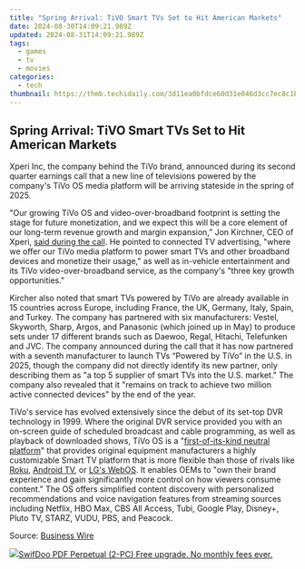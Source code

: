 ```yaml
---
title: "Spring Arrival: TiVO Smart TVs Set to Hit American Markets"
date: 2024-08-30T14:09:21.989Z
updated: 2024-08-31T14:09:21.989Z
tags:
  - games
  - tv
  - movies
categories:
  - tech
thumbnail: https://thmb.techidaily.com/3d11ea0bfdce60d31e046d3cc7ec8c1b61d6f034279f80cc4e3ae99fed7c13c0.jpg
---
```


## Spring Arrival: TiVO Smart TVs Set to Hit American Markets

Xperi Inc, the company behind the TiVo brand, announced during its second quarter earnings call that a new line of televisions powered by the company's TiVo OS media platform will be arriving stateside in the spring of 2025.

 "Our growing TiVo OS and video-over-broadband footprint is setting the stage for future monetization, and we expect this will be a core element of our long-term revenue growth and margin expansion,” Jon Kirchner, CEO of Xperi, [said during the call](https://www.businesswire.com/news/home/20240805730607/en/Xperi-Inc.-Announces-Second-Quarter-2024-Results/). He pointed to connected TV advertising, "where we offer our TiVo media platform to power smart TVs and other broadband devices and monetize their usage," as well as in-vehicle entertainment and its TiVo video-over-broadband service, as the company's "three key growth opportunities."

 Kircher also noted that smart TVs powered by TiVo are already available in 15 countries across Europe, including France, the UK, Germany, Italy, Spain, and Turkey. The company has partnered with six manufacturers: Vestel, Skyworth, Sharp, Argos, and Panasonic (which joined up in May) to produce sets under 17 different brands such as Daewoo, Regal, Hitachi, Telefunken and JVC. The company announced during the call that it has now partnered with a seventh manufacturer to launch TVs “Powered by TiVo” in the U.S. in 2025, though the company did not directly identify its new partner, only describing them as "a top 5 supplier of smart TVs into the U.S. market." The company also revealed that it "remains on track to achieve two million active connected devices" by the end of the year.

 TiVo's service has evolved extensively since the debut of its set-top DVR technology in 1999\. Where the original DVR service provided you with an on-screen guide of scheduled broadcast and cable programming, as well as playback of downloaded shows, TiVo OS is a "[first-of-its-kind neutral platform](https://business.tivo.com/products-solutions/tivo-os)" that provides original equipment manufacturers a highly customizable Smart TV platform that is more flexible than those of rivals like [Roku](https://bypass-frp.techidaily.com/how-to-bypass-infinix-hot-40-pro-frp-in-3-different-ways-by-drfone-android/), [Android TV](https://fake-location.techidaily.com/wondering-the-best-alternative-to-hola-on-apple-iphone-6s-plus-here-is-the-answer-drfone-by-drfone-virtual-ios/), or [LG's WebOS](https://howto.techidaily.com/9-solutions-to-fix-oppo-a78-system-crash-issue-drfone-by-drfone-fix-android-problems-fix-android-problems/). It enables OEMs to "own their brand experience and gain significantly more control on how viewers consume content." The OS offers simplified content discovery with personalized recommendations and voice navigation features from streaming sources including Netflix, HBO Max, CBS All Access, Tubi, Google Play, Disney+, Pluto TV, STARZ, VUDU, PBS, and Peacock.

 Source: [Business Wire](https://www.businesswire.com/news/home/20240805730607/en/Xperi-Inc.-Announces-Second-Quarter-2024-Results/)

<ins class="adsbygoogle"
     style="display:block"
     data-ad-format="autorelaxed"
     data-ad-client="ca-pub-7571918770474297"
     data-ad-slot="1223367746"></ins>



<ins class="adsbygoogle"
     style="display:block"
     data-ad-client="ca-pub-7571918770474297"
     data-ad-slot="8358498916"
     data-ad-format="auto"
     data-full-width-responsive="true"></ins>



<!-- affiliate ads begin -->
<a href="https://purchase.swifdoo.com/order/checkout.php?PRODS=38709260&QTY=1&AFFILIATE=108875&CART=1"><img src="https://secure.avangate.com/images/merchant/8b932759a5a04ddb34bf79e3f9072e4b/products/Product%20box%20white-1024x1024.png" border="0">SwifDoo PDF Perpetual (2-PC)  Free upgrade. No monthly fees ever. </a>
<!-- affiliate ads end -->